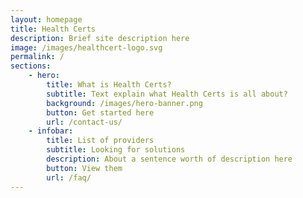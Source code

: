 ```yaml
---
layout: homepage
title: Health Certs
description: Brief site description here
image: /images/healthcert-logo.svg
permalink: /
sections:
    - hero:
        title: What is Health Certs?
        subtitle: Text explain what Health Certs is all about?
        background: /images/hero-banner.png
        button: Get started here
        url: /contact-us/
    - infobar:
        title: List of providers
        subtitle: Looking for solutions
        description: About a sentence worth of description here
        button: View them 
        url: /faq/
---
```

